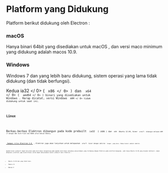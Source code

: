 # Platform yang Didukung

Platform berikut didukung oleh Electron :

### macOS

Hanya binari 64bit yang disediakan untuk macOS , dan versi maco minimum yang didukung adalah macos 10.9.

### Windows

Windows 7 dan yang lebih baru didukung, sistem operasi yang lama tidak didukung (dan tidak berfungsi).

Kedua  ia32 </ 0> ( <code> x86 </ 0> ) dan <code> x64 </ 0> ( <code> amd64 </ 0> ) binari yang disediakan untuk Windows . Harap dicatat, versi Windows <code> ARM </ 0> tidak didukung untuk saat ini.</p>

<h3>Linux</h3>

<p>Berkas-berkas Elektron dibangun pada kode prebuilt <code> ia32 </ code> (<code> i686 </ code>) dan <code> x64 </ code> Ubuntu 12.04, biner <code> armv7l </ code> dibangun melawan ARM v7 dengan ABI hard-float dan NEON untuk Debian Wheezy.</p>

<p><a href="https://github.com/electron/electron/blob/master/docs/tutorial/planned-breaking-changes.md#duplicate-arm-assets"> Sampai rilis Electron 2.0 </a> , Elektron juga akan lanjutkan untuk melepaskan <code> armv7l </ code> biner dengan akhiran <code> lengan </ code> yang baru. Kedua binari adalah identik.</p>

<p>Apakah biner prebuilt dapat berjalan pada distribusi bergantung pada apakah distribusi mencakup perpustakaan yang terhubung dengan Elektron pada platform bangunan, jadi hanya Ubuntu 12.04 yang dijamin berhasil, namun mengikuti platform juga diverifikasi untuk dapat menjalankan binari prebuilt dari Elektron :</p>

<ul>
<li>Ubuntu 12.04 dan yang lebih baru</li>
<li>Fedora 21</li>
<li>Debian 8</li>
</ul>
